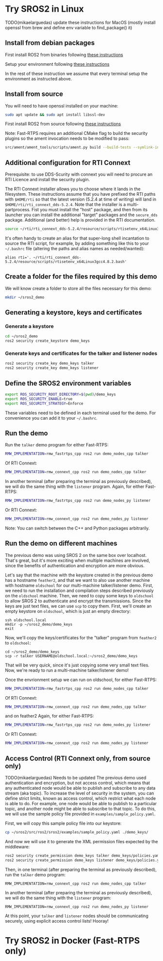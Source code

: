 # Try SROS2 in Linux

TODO(mikaelarguedas) update these instructions for MacOS (mostly install openssl from brew and define env variable to find_package() it)

## Install from debian packages

First install ROS2 from binaries following [these instructions](https://github.com/ros2/ros2/wiki/Linux-Install-Debians)

Setup your environment following [these instructions](https://github.com/ros2/ros2/wiki/Linux-Install-Debians#environment-setup)

In the rest of these instruction we assume that every terminal setup the environment as instructed above.


## Install from source

You will need to have openssl installed on your machine:

```bash
sudo apt update && sudo apt install libssl-dev
```

First install ROS2 from source following [these instructions](https://github.com/ros2/ros2/wiki/Linux-Development-Setup)

Note: Fast-RTPS requires an additional CMake flag to build the security plugins so the ament invocation needs to be modified to pass:
```bash
src/ament/ament_tools/scripts/ament.py build --build-tests --symlink-install --cmake-args -DSECURITY=ON --
```

## Additional configuration for RTI Connext

Prerequisite: to use DDS-Scurity with connext you will need to procure an RTI Licence and install the security plugin.

The RTI Connext installer allows you to choose where it lands in the filesystem.
These instructions assume that you have prefixed the RTI paths with `$HOME/rti` so that the latest version (5.2.4 at time of writing) will land in `$HOME/rti/rti_connext_dds-5.2.4`.
Note that the installer is a multi-partprocess.
Fist you must install the "host" package, and then from its launcher you can install the additional "target" packages and the `secure_dds` package.
Additional (and better) help is provided in the RTI documentation.

```bash
source ~/rti/rti_connext_dds-5.2.4/resource/scripts/rtisetenv_x64Linux3gcc4.8.2.bash'
```

It's often handy to create an alias for that super-long shell incantation to source the RTI script, for example, by adding something like this to your `~/.bashrc` file (altering the paths and alias names as needed/wanted):

```
alias rti='. ~/rti/rti_connext_dds-5.2.4/resource/scripts/rtisetenv_x64Linux3gcc4.8.2.bash'
```

## Create a folder for the files required by this demo

We will know create a folder to store all the files necessary for this demo:

```bash
mkdir ~/sros2_demo
```

## Generating a keystore, keys and certificates

### Generate a keystore

```bash
cd ~/sros2_demo
ros2 security create_keystore demo_keys
```

### Generate keys and certificates for the talker and listener nodes

```bash
ros2 security create_key demo_keys talker
ros2 security create_key demo_keys listener
```

## Define the SROS2 environment variables

```bash
export ROS_SECURITY_ROOT_DIRECTORY=$(pwd)/demo_keys
export ROS_SECURITY_ENABLE=true
export ROS_SECURITY_STRATEGY=Enforce
```

These variables need to be defined in each terminal used for the demo. For convenience you can add it to your `~/.bashrc`.

## Run the demo

Run the `talker` demo program for either Fast-RTPS:

```bash
RMW_IMPLEMENTATION=rmw_fastrtps_cpp ros2 run demo_nodes_cpp talker
```

Of RTI Connext:

```bash
RMW_IMPLEMENTATION=rmw_connext_cpp ros2 run demo_nodes_cpp talker
```

In another terminal (after preparing the terminal as previously described), we will do the same thing with the `listener` program.
Again, for either Fast-RTPS:

```bash
RMW_IMPLEMENTATION=rmw_fastrtps_cpp ros2 run demo_nodes_py listener
```

Or RTI Connext:

```bash
RMW_IMPLEMENTATION=rmw_connext_cpp ros2 run demo_nodes_py listener
```

Note: You can switch between the C++ and Python packages arbitrarily.


## Run the demo on different machines

The previous demo was using SROS 2 on the same box over localhost.
That's great, but it's more exciting when multiple machines are involved, since the benefits of authentication and encryption are more obvious.

Let's say that the machine with the keystore created in the previous demo has a hostname `feather2`, and that we want to also use another machine with hostname `oldschool` for our multi-machine talker/listener demo.
First, we need to run the installation and compilation steps described previously on the `oldschool` machine.
Then, we need to copy some keys to `oldschool` to allow SROS 2 to authenticate and encrypt the transmissions.
Since the keys are just text files, we can use `scp` to copy them.
First, we'll create an empty keystore on `oldschool`, which is just an empty directory:

```
ssh oldschool.local
mkdir -p ~/sros2_demo/demo_keys
exit
```

Now, we'll copy the keys/certificates for the "talker" program from `feather2` to `oldschool`:

```
cd ~/sros2_demo/demo_keys
scp -r talker USERNAME@oldschool.local:~/sros2_demo/demo_keys
```

That will be very quick, since it's just copying some very small text files.
Now, we're ready to run a multi-machine talker/listener demo!

Once the envrionment setup we can run on oldschool, for either Fast-RTPS:

```bash
RMW_IMPLEMENTATION=rmw_fastrtps_cpp ros2 run demo_nodes_cpp talker
```

Of RTI Connext:

```bash
RMW_IMPLEMENTATION=rmw_connext_cpp ros2 run demo_nodes_cpp talker
```

and on feather2
Again, for either Fast-RTPS:

```bash
RMW_IMPLEMENTATION=rmw_fastrtps_cpp ros2 run demo_nodes_py listener
```

Or RTI Connext:

```bash
RMW_IMPLEMENTATION=rmw_connext_cpp ros2 run demo_nodes_py listener
```


## Access Control (RTI Connext only, from source only)

TODO(mikaelarguedas) Needs to be updated
The previous demo used authentication and encryption, but not access control, which means that any authenticated node would be able to publish and subscribe to any data stream (aka topic).
To increase the level of security in the system, you can define strict limits, known as access control, which restrict what each node is able to do.
For example, one node would be able to publish to a particular topic, and another node might be able to subscribe to that topic.
To do this, we will use the sample policy file provided in `examples/sample_policy.yaml`.

First, we will copy this sample policy file into our keystore:

```bash
cp ~/sros2/src/ros2/sros2/examples/sample_policy.yaml ./demo_keys/
```

And now we will use it to generate the XML permission files expected by the middleware:

```bash
ros2 security create_permission demo_keys talker demo_keys/policies.yaml
ros2 security create_permission demo_keys listener demo_keys/policies.yaml
```

Then, in one terminal (after preparing the terminal as previously described), run the `talker` demo program:

```
RMW_IMPLEMENTATION=rmw_connext_cpp ros2 run demo_nodes_cpp talker
```

In another terminal (after preparing the terminal as previously described), we will do the same thing with the `listener` program:

```
RMW_IMPLEMENTATION=rmw_connext_cpp ros2 run demo_nodes_py listener
```

At this point, your `talker` and `listener` nodes should be communicating securely, using explicit access control lists!
Hooray!

# Try SROS2 in Docker (Fast-RTPS only)
